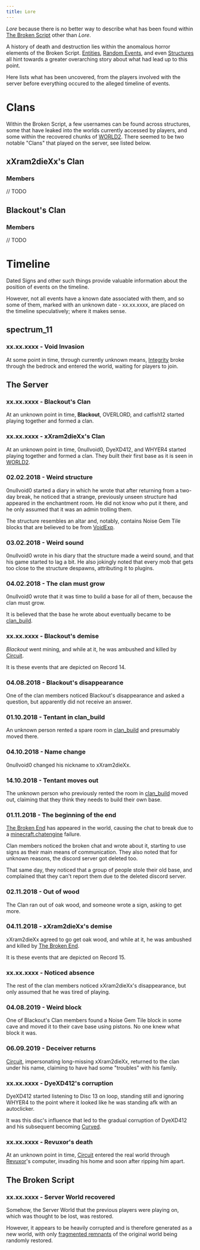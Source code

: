 ```yaml
---
title: Lore
---
```


*Lore* because there is no better way to describe what has been found within [The Broken Script](/wiki/tbs) other than *Lore*.

A history of death and destruction lies within the anomalous horror elements of the Broken Script. [Entities](/wiki/entities), [Random Events](/wiki/mechanics/random-events), and even [Structures](/wiki/structures) all hint towards a greater overarching story about what had lead up to this point.

Here lists what has been uncovered, from the players involved with the server before everything occured to the alleged timeline of events.

# Clans

Within the Broken Script, a few usernames can be found across structures, some that have leaked into the worlds currently accessed by players, and some within the recovered chunks of [WORLD2](/wiki/lore/world2). There seemed to be two notable "Clans" that played on the server, see listed below.

## xXram2dieXx's Clan

### Members

// TODO

## Blackout's Clan

### Members

// TODO

# Timeline

Dated Signs and other such things provide valuable information about the position of events on the timeline.

However, not all events have a known date associated with them, and so some of them, marked with an unknown date - xx.xx.xxxx, are placed on the timeline speculatively; where it makes sense.

## spectrum_11

### xx.xx.xxxx - Void Invasion

At some point in time, through currently unknown means, [Integrity](/wiki/entities/integrity) broke through the bedrock and entered the world, waiting for players to join.

## The Server

### xx.xx.xxxx - Blackout's Clan

At an unknown point in time, __Blackout__, OVERLORD, and catfish12 started playing together and formed a clan.

### xx.xx.xxxx - xXram2dieXx's Clan

At an unknown point in time, 0nullvoid0, DyeXD412, and WHYER4 started playing together and formed a clan. They built their first base as it is seen in [WORLD2](/wiki/lore/world2).

### 02.02.2018 - Weird structure

0nullvoid0 started a diary in which he wrote that after returning from a two-day break, he noticed that a strange, previously unseen structure had appeared in the enchantment room. He did not know who put it there, and he only assumed that it was an admin trolling them.

The structure resembles an altar and, notably, contains Noise Gem Tile blocks that are believed to be from [VoidExp](https://tbotv.miraheze.org/wiki/VoidExp_Wiki).

### 03.02.2018 - Weird sound

0nullvoid0 wrote in his diary that the structure made a weird sound, and that his game started to lag a bit. He also jokingly noted that every mob that gets too close to the structure despawns, attributing it to plugins.

### 04.02.2018 - The clan must grow

0nullvoid0 wrote that it was time to build a base for all of them, because the clan must grow.

It is believed that the base he wrote about eventually became to be [clan_build](/wiki/structures/clan-build).

### xx.xx.xxxx - Blackout's demise

_Blackout_ went mining, and while at it, he was ambushed and killed by [Circuit](/wiki/entities/circuit).

It is these events that are depicted on Record 14.

### 04.08.2018 - Blackout's disappearance

One of the clan members noticed Blackout's disappearance and asked a question, but apparently did not receive an answer.

### 01.10.2018 - Tentant in clan_build

An unknown person rented a spare room in [clan_build](/wiki/structures/clan-build) and presumably moved there.

### 04.10.2018 - Name change

0nullvoid0 changed his nickname to xXram2dieXx.

### 14.10.2018 - Tentant moves out

The unknown person who previously rented the room in [clan_build](/wiki/structures/clan-build) moved out, claiming that they think they needs to build their own base.

### 01.11.2018 - The beginning of the end

[The Broken End](/wiki/entities/tbe) has appeared in the world, causing the chat to break due to a [minecraft.chatengine](/wiki/mechanics/minecraft.chatengine) failure.

Clan members noticed the broken chat and wrote about it, starting to use signs as their main means of communication. They also noted that for unknown reasons, the discord server got deleted too.

That same day, they noticed that a group of people stole their old base, and complained that they can't report them due to the deleted discord server.

### 02.11.2018 - Out of wood

The Clan ran out of oak wood, and someone wrote a sign, asking to get more.

### 04.11.2018 - xXram2dieXx's demise

xXram2dieXx agreed to go get oak wood, and while at it, he was ambushed and killed by [The Broken End](/wiki/entities/tbe).

It is these events that are depicted on Record 15.

### xx.xx.xxxx - Noticed absence

The rest of the clan members noticed xXram2dieXx's disappearance, but only assumed that he was tired of playing.

### 04.08.2019 - Weird block

One of Blackout's Clan members found a Noise Gem Tile block in some cave and moved it to their cave base using pistons. No one knew what block it was.

### 06.09.2019 - Deceiver returns

[Circuit](/wiki/entities/circuit), impersonating long-missing xXram2dieXx, returned to the clan under his name, claiming to have had some "troubles" with his family.

### xx.xx.xxxx - DyeXD412's corruption

DyeXD412 started listening to Disc 13 on loop, standing still and ignoring WHYER4 to the point where it looked like he was standing afk with an autoclicker.

It was this disc's influence that led to the gradual corruption of DyeXD412 and his subsequent becoming [Curved](/wiki/entities/curved).

### xx.xx.xxxx - Revuxor's death

At an unknown point in time, [Circuit](/wiki/entities/circuit) entered the real world through [Revuxor](/wiki/entities/revuxor)'s computer, invading his home and soon after ripping him apart.

## The Broken Script

### xx.xx.xxxx - Server World recovered

Somehow, the Server World that the previous players were playing on, which was thought to be lost, was restored.

However, it appears to be heavily corrupted and is therefore generated as a new world, with only [fragmented remnants](/wiki/structures) of the original world being randomly restored.
